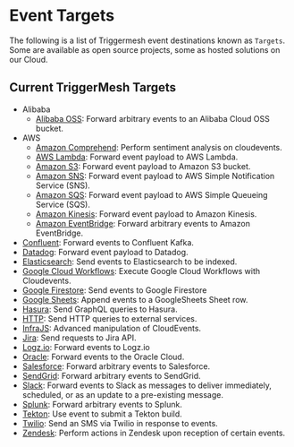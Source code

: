 # Event Targets

The following is a list of Triggermesh event destinations known as `Targets`. Some are available as open source projects, some as hosted solutions on our Cloud.

## Current TriggerMesh Targets
- Alibaba
    - [Alibaba OSS](./alibabaoss.md): Forward arbitrary events to an Alibaba Cloud OSS bucket.
- AWS
    - [Amazon Comprehend](./awscomprehend.md): Perform sentiment analysis on cloudevents.
    - [AWS Lambda](./awslambda.md): Forward event payload to AWS Lambda.
    - [Amazon S3](./awss3.md): Forward event payload to Amazon S3 bucket.
    - [Amazon SNS](./awssns.md): Forward event payload to AWS Simple Notification Service (SNS).
    - [Amazon SQS](./awssqs.md): Forward event payload to AWS Simple Queueing Service (SQS).
    - [Amazon Kinesis](./awskinesis.md): Forward event payload to Amazon Kinesis.
    - [Amazon EventBridge](./awseventbridge.md): Forward arbitrary events to Amazon EventBridge.
- [Confluent](./confluent.md): Forward events to Confluent Kafka.
- [Datadog](./datadog.md): Forward event payload to Datadog.
- [Elasticsearch](./elasticsearch.md): Send events to Elasticsearch to be indexed.
- [Google Cloud Workflows](./googlecloudworkflows.md): Execute Google Cloud Workflows with Cloudevents. 
- [Google Firestore](./googlefirestore.md): Send events to Google Firestore
- [Google Sheets](./googlesheets.md): Append events to a GoogleSheets Sheet row.
- [Hasura](./hasura.md): Send GraphQL queries to Hasura.
- [HTTP](./http.md): Send HTTP queries to external services.
- [InfraJS](./infrajs.md): Advanced manipulation of CloudEvents.
- [Jira](./jira.md): Send requests to Jira API.
- [Logz.io](./logz.md): Forward events to Logz.io
- [Oracle](./oracle.md): Forward events to the Oracle Cloud.
- [Salesforce](./salesforce.md): Forward arbitrary events to Salesforce.
- [SendGrid](./sendgrid.md): Forward arbitrary events to SendGrid.
- [Slack](./slack.md): Forward events to Slack as messages to deliver immediately, scheduled, or as an update to a pre-existing message.
- [Splunk](./splunk.md): Forward arbitrary events to Splunk.
- [Tekton](./tekton.md): Use event to submit a Tekton build.
- [Twilio](./twilio.md): Send an SMS via Twilio in response to events.
- [Zendesk](./zendesk.md): Perform actions in Zendesk upon reception of certain events.

